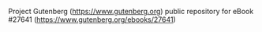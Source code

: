 Project Gutenberg (https://www.gutenberg.org) public repository for eBook #27641 (https://www.gutenberg.org/ebooks/27641)
